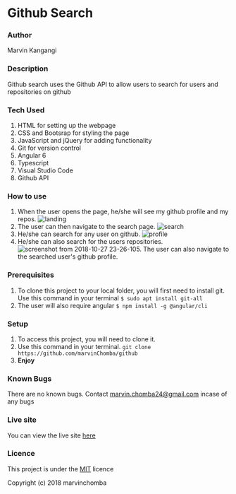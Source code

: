 # Github Search

### Author 
Marvin Kangangi

### Description
Github search uses the Github API to allow users to search for users and repositories on github

### Tech Used
1. HTML for setting up the webpage
2. CSS and Bootsrap for styling the page
3. JavaScript and jQuery for adding functionality
4. Git for version control
5. Angular 6 
6. Typescript
7. Visual Studio Code
8. Github API

### How to use
1. When the user opens the page, he/she will see my github profile and my repos.
![landing](https://user-images.githubusercontent.com/40211183/47608079-65255c00-da31-11e8-8e53-47204ad6e1a0.png)
2. The user can then navigate to the search page.
![search](https://user-images.githubusercontent.com/40211183/47608119-e0870d80-da31-11e8-84de-b2d896b960ef.png)
3. He/she can search for any user on github.
![profile](https://user-images.githubusercontent.com/40211183/47608082-74a4a500-da31-11e8-8a9b-1f7cf14eba48.png)
4. He/she can also search for the users repositories.
![screenshot from 2018-10-27 23-26-10](https://user-images.githubusercontent.com/40211183/47608997-bb010080-da3f-11e8-9211-a0a58c455f24.png)5. The user can also navigate to the searched user's github profile.


    

### Prerequisites
1. To clone this project to your local folder, you will first need to install git.
  Use this command in your terminal
  `$ sudo apt install git-all`
2. The user will also require angular
    `$ npm install -g @angular/cli`

### Setup
1. To access this project, you will need to clone it.
2. Use this command in your terminal.
`git clone https://github.com/marvinChomba/github`
3. __Enjoy__

### Known Bugs
There are no known bugs. Contact marvin.chomba24@gmail.com incase of any bugs

### Live site
You can view the live site [here](https://marvinchomba.github.io/github/)

### Licence
This project is under the [MIT](https://github.com/marvinChomba/github/blob/master/LICENSE) licence

Copyright (c) 2018 marvinchomba
